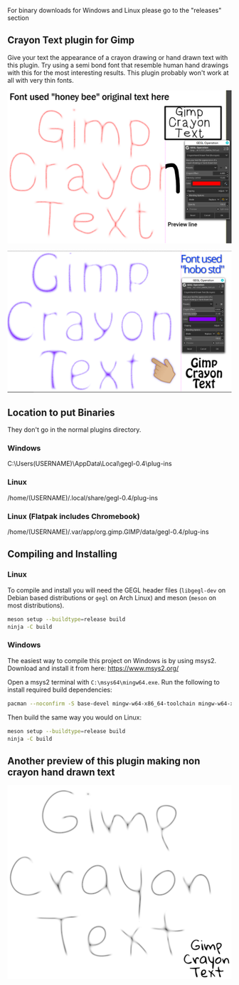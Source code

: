 For binary downloads for Windows and Linux please go to the "releases" section

## Crayon Text plugin for Gimp

Give your text the appearance of a crayon drawing or hand drawn text with this plugin.
Try using a semi bond font that resemble human hand drawings with this for the most
interesting results. This plugin probably won't work at all with very thin fonts.

![image preview](ImagePreviews/p1.png)

![image preview](ImagePreviews/p2.png)

## Location to put Binaries 
They don't go in the normal plugins directory.

### Windows
 C:\Users\(USERNAME)\AppData\Local\gegl-0.4\plug-ins
 
### Linux 
 /home/(USERNAME)/.local/share/gegl-0.4/plug-ins
 
### Linux (Flatpak includes Chromebook)
 /home/(USERNAME)/.var/app/org.gimp.GIMP/data/gegl-0.4/plug-ins


## Compiling and Installing

### Linux

To compile and install you will need the GEGL header files (`libgegl-dev` on
Debian based distributions or `gegl` on Arch Linux) and meson (`meson` on
most distributions).

```bash
meson setup --buildtype=release build
ninja -C build

```

### Windows

The easiest way to compile this project on Windows is by using msys2.  Download
and install it from here: https://www.msys2.org/

Open a msys2 terminal with `C:\msys64\mingw64.exe`.  Run the following to
install required build dependencies:

```bash
pacman --noconfirm -S base-devel mingw-w64-x86_64-toolchain mingw-w64-x86_64-meson mingw-w64-x86_64-gegl
```

Then build the same way you would on Linux:

```bash
meson setup --buildtype=release build
ninja -C build
```

## Another preview of this plugin making non crayon hand drawn text

![image preview](ImagePreviews/p3.png)

